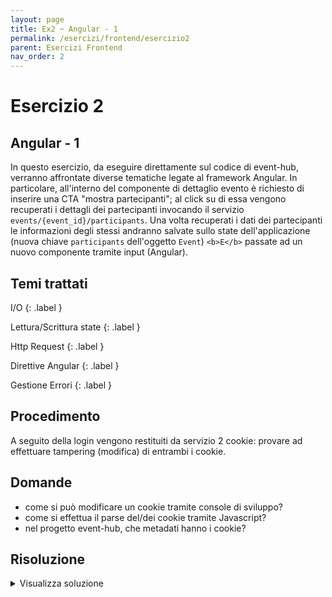 ```yaml
---
layout: page
title: Ex2 ~ Angular - 1
permalink: /esercizi/frontend/esercizio2
parent: Esercizi Frontend
nav_order: 2
---
```

# Esercizio 2

## Angular - 1 
In questo esercizio, da eseguire direttamente sul codice di event-hub, verranno affrontate diverse tematiche legate al framework Angular. In particolare, all'interno del componente di dettaglio evento è richiesto di inserire una CTA "mostra partecipanti"; al click su di essa vengono recuperati i dettagli dei partecipanti invocando il servizio ```events/{event_id}/participants```. Una volta recuperati i dati dei partecipanti le informazioni degli stessi andranno salvate sullo state dell'applicazione (nuova chiave ```participants``` dell'oggetto ```Event```) ```<b>E</b>``` passate ad un nuovo componente <participant-data> tramite input (Angular).

## Temi trattati
I/O
{: .label }

Lettura/Scrittura state
{: .label }

Http Request
{: .label }

Direttive Angular
{: .label }

Gestione Errori
{: .label }

## Procedimento
A seguito della login vengono restituiti da servizio 2 cookie: provare ad effettuare tampering (modifica) di entrambi i cookie.

## Domande
- come si può modificare un cookie tramite console di sviluppo?
- come si effettua il parse del/dei cookie tramite Javascript?
- nel progetto event-hub, che metadati hanno i cookie?

## Risoluzione
<details>
  <summary>Visualizza soluzione</summary>
  <ol>
    <li>
        Aprire i developer tools. Raggiungere la sezione Application/Storage/Cookies
    </li>
    <li>
        Selezionare http://localhost:4200
    </li>
    <li>
        Provare a modificare il campo "Value" del cookie JWT; navigare il sito e verificare che gli endpoint che prevedono che i servizi identifichino l'utente loggato (riconosciuto tramite le info presenti nel cookie JWT) NON funzionino. La modifica in questo caso è stata efficace perché è stata fatta "tramite" il browser che deve poter avere visibilità dei cookie (anche HttpOnly) per poterli poi inviare nelle successive request.
    </li>
    <li>
        Eseguire la logout, quindi la login. Provare a modificare il cookie JWT tramite console e verificare non sia possibile; non lo è in quanto JWT è un cookie HttpOnly e quindi non visibile/modificabile tramite Javascript. Questa accortezza aiuta a prevenire attacchi di tipo XSS: un attaccante può provare a iniettare codice malevolo nell'applicativo ma non sarà in grado di modificare il cookie contenente le informazioni del JWT. Il token "custom_theme", non essendo HttpOnly risulta invece modificabile.
    </li>
  </ol>
</details>
